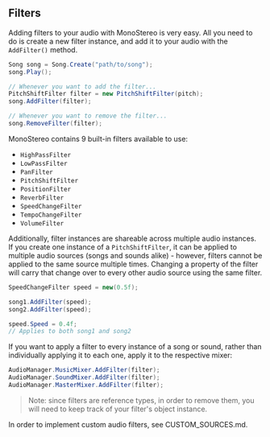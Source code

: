 ## Filters
Adding filters to your audio with MonoStereo is very easy. All you need to do is create a new filter instance, and add it to your audio with the `AddFilter()` method.
```cs
Song song = Song.Create("path/to/song");
song.Play();

// Whenever you want to add the filter...
PitchShiftFilter filter = new PitchShiftFilter(pitch);
song.AddFilter(filter);

// Whenever you want to remove the filter...
song.RemoveFilter(filter);
```
MonoStereo contains 9 built-in filters available to use:
- `HighPassFilter`
- `LowPassFilter`
- `PanFilter`
- `PitchShiftFilter`
- `PositionFilter`
- `ReverbFilter`
- `SpeedChangeFilter`
- `TempoChangeFilter`
- `VolumeFilter`

Additionally, filter instances are shareable across multiple audio instances. If you create one instance of a `PitchShiftFilter`, it can be applied to multiple audio sources (songs and sounds alike) - however, filters cannot be applied to the same source multiple times. Changing a property of the filter will carry that change over to every other audio source using the same filter.
```cs
SpeedChangeFilter speed = new(0.5f);

song1.AddFilter(speed);
song2.AddFilter(speed);

speed.Speed = 0.4f;
// Applies to both song1 and song2
```
If you want to apply a filter to every instance of a song or sound, rather than individually applying it to each one, apply it to the respective mixer:
```cs
AudioManager.MusicMixer.AddFilter(filter);
AudioManager.SoundMixer.AddFilter(filter);
AudioManager.MasterMixer.AddFilter(filter);
```
> Note: since filters are reference types, in order to remove them, you will need to keep track of your filter's object instance.

In order to implement custom audio filters, see CUSTOM_SOURCES.md.